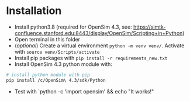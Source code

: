 # Installation

- Install python3.8 (required for OpenSim 4.3, see: https://simtk-confluence.stanford.edu:8443/display/OpenSim/Scripting+in+Python)
- Open terminal in this folder
- (*optional*) Create a virtual environment `python -m venv venv/`. Activate with `source venv/Scripts/activate`
- Install pip packages with `pip install -r requirements_new.txt`
- Install OpenSim 4.3 python module with:

```bash
# install python module with pip
pip install /c/OpenSim\ 4.3/sdk/Python
```
- Test with `python -c 'import opensim' && echo "It works!"
